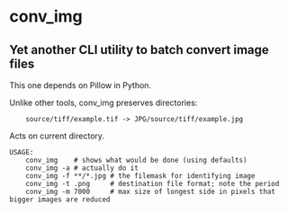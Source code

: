 # conv_img 
## Yet another CLI utility to batch convert image files

This one depends on Pillow in Python. 

Unlike other tools, conv_img preserves directories:
```
	source/tiff/example.tif -> JPG/source/tiff/example.jpg
```

Acts on current directory.

```
USAGE:
	conv_img    # shows what would be done (using defaults)
	conv_img -a # actually do it 
	conv_img -f **/*.jpg # the filemask for identifying image
	conv_img -t .png     # destination file format; note the period
	conv_img -m 7000     # max size of longest side in pixels that bigger images are reduced
```

